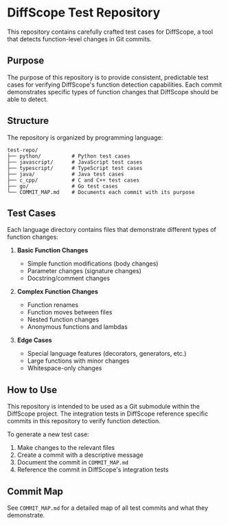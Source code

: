 # DiffScope Test Repository

This repository contains carefully crafted test cases for DiffScope, a tool that detects function-level changes in Git commits.

## Purpose

The purpose of this repository is to provide consistent, predictable test cases for verifying DiffScope's function detection capabilities. Each commit demonstrates specific types of function changes that DiffScope should be able to detect.

## Structure

The repository is organized by programming language:

```
test-repo/
├── python/          # Python test cases
├── javascript/      # JavaScript test cases
├── typescript/      # TypeScript test cases
├── java/            # Java test cases
├── c_cpp/           # C and C++ test cases
├── go/              # Go test cases
└── COMMIT_MAP.md    # Documents each commit with its purpose
```

## Test Cases

Each language directory contains files that demonstrate different types of function changes:

1. **Basic Function Changes**
   - Simple function modifications (body changes)
   - Parameter changes (signature changes)
   - Docstring/comment changes

2. **Complex Function Changes**
   - Function renames
   - Function moves between files
   - Nested function changes
   - Anonymous functions and lambdas

3. **Edge Cases**
   - Special language features (decorators, generators, etc.)
   - Large functions with minor changes
   - Whitespace-only changes

## How to Use

This repository is intended to be used as a Git submodule within the DiffScope project. The integration tests in DiffScope reference specific commits in this repository to verify function detection.

To generate a new test case:

1. Make changes to the relevant files
2. Create a commit with a descriptive message
3. Document the commit in `COMMIT_MAP.md`
4. Reference the commit in DiffScope's integration tests

## Commit Map

See `COMMIT_MAP.md` for a detailed map of all test commits and what they demonstrate.